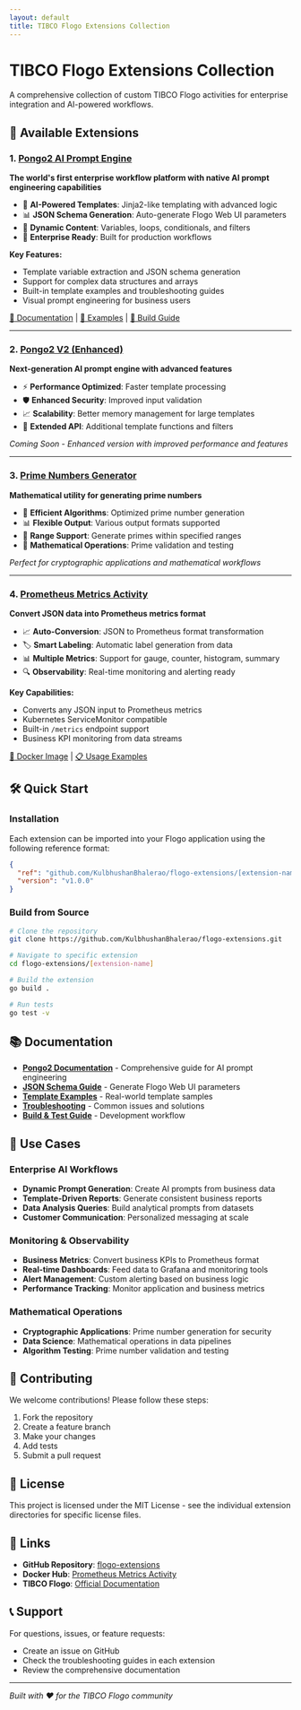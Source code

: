 ```yaml
---
layout: default
title: TIBCO Flogo Extensions Collection
---
```


# TIBCO Flogo Extensions Collection

A comprehensive collection of custom TIBCO Flogo activities for enterprise integration and AI-powered workflows.

## 🚀 Available Extensions

### 1. [Pongo2 AI Prompt Engine](./pongo2/docs/)
**The world's first enterprise workflow platform with native AI prompt engineering capabilities**

- 🤖 **AI-Powered Templates**: Jinja2-like templating with advanced logic
- 📊 **JSON Schema Generation**: Auto-generate Flogo Web UI parameters
- 🔄 **Dynamic Content**: Variables, loops, conditionals, and filters
- 🎯 **Enterprise Ready**: Built for production workflows

**Key Features:**
- Template variable extraction and JSON schema generation
- Support for complex data structures and arrays
- Built-in template examples and troubleshooting guides
- Visual prompt engineering for business users

[📖 Documentation](./pongo2/docs/) | [🧪 Examples](./pongo2/docs/PONGO2_EXAMPLES.md) | [🔧 Build Guide](./pongo2/docs/BUILD_TEST_GUIDE.md)

---

### 2. [Pongo2 V2 (Enhanced)](./pongo2v2/)
**Next-generation AI prompt engine with advanced features**

- ⚡ **Performance Optimized**: Faster template processing
- 🛡️ **Enhanced Security**: Improved input validation
- 📈 **Scalability**: Better memory management for large templates
- 🔌 **Extended API**: Additional template functions and filters

*Coming Soon - Enhanced version with improved performance and features*

---

### 3. [Prime Numbers Generator](./prime-numbers/)
**Mathematical utility for generating prime numbers**

- 🔢 **Efficient Algorithms**: Optimized prime number generation
- 📊 **Flexible Output**: Various output formats supported
- 🎯 **Range Support**: Generate primes within specified ranges
- 🧮 **Mathematical Operations**: Prime validation and testing

*Perfect for cryptographic applications and mathematical workflows*

---

### 4. [Prometheus Metrics Activity](./prometheus-metrics/)
**Convert JSON data into Prometheus metrics format**

- 📈 **Auto-Conversion**: JSON to Prometheus format transformation
- 🏷️ **Smart Labeling**: Automatic label generation from data
- 📊 **Multiple Metrics**: Support for gauge, counter, histogram, summary
- 🔍 **Observability**: Real-time monitoring and alerting ready

**Key Capabilities:**
- Converts any JSON input to Prometheus metrics
- Kubernetes ServiceMonitor compatible
- Built-in `/metrics` endpoint support
- Business KPI monitoring from data streams

[🐳 Docker Image](https://hub.docker.com/r/kulbhushanbhalerao/flogo-prometheus-metrics-activity) | [📋 Usage Examples](./prometheus-metrics/samples/)

## 🛠️ Quick Start

### Installation
Each extension can be imported into your Flogo application using the following reference format:

```json
{
  "ref": "github.com/KulbhushanBhalerao/flogo-extensions/[extension-name]",
  "version": "v1.0.0"
}
```

### Build from Source
```bash
# Clone the repository
git clone https://github.com/KulbhushanBhalerao/flogo-extensions.git

# Navigate to specific extension
cd flogo-extensions/[extension-name]

# Build the extension
go build .

# Run tests
go test -v
```

## 📚 Documentation

- **[Pongo2 Documentation](./pongo2/docs/)** - Comprehensive guide for AI prompt engineering
- **[JSON Schema Guide](./pongo2/docs/JSON_SCHEMA_GUIDE.md)** - Generate Flogo Web UI parameters
- **[Template Examples](./pongo2/docs/PONGO2_EXAMPLES.md)** - Real-world template samples
- **[Troubleshooting](./pongo2/docs/TROUBLESHOOTING.md)** - Common issues and solutions
- **[Build & Test Guide](./pongo2/docs/BUILD_TEST_GUIDE.md)** - Development workflow

## 🎯 Use Cases

### Enterprise AI Workflows
- **Dynamic Prompt Generation**: Create AI prompts from business data
- **Template-Driven Reports**: Generate consistent business reports
- **Data Analysis Queries**: Build analytical prompts from datasets
- **Customer Communication**: Personalized messaging at scale

### Monitoring & Observability
- **Business Metrics**: Convert business KPIs to Prometheus format
- **Real-time Dashboards**: Feed data to Grafana and monitoring tools
- **Alert Management**: Custom alerting based on business logic
- **Performance Tracking**: Monitor application and business metrics

### Mathematical Operations
- **Cryptographic Applications**: Prime number generation for security
- **Data Science**: Mathematical operations in data pipelines
- **Algorithm Testing**: Prime number validation and testing

## 🤝 Contributing

We welcome contributions! Please follow these steps:

1. Fork the repository
2. Create a feature branch
3. Make your changes
4. Add tests
5. Submit a pull request

## 📄 License

This project is licensed under the MIT License - see the individual extension directories for specific license files.

## 🔗 Links

- **GitHub Repository**: [flogo-extensions](https://github.com/KulbhushanBhalerao/flogo-extensions)
- **Docker Hub**: [Prometheus Metrics Activity](https://hub.docker.com/r/kulbhushanbhalerao/flogo-prometheus-metrics-activity)
- **TIBCO Flogo**: [Official Documentation](https://docs.tibco.com/products/tibco-flogo-enterprise)

## 📞 Support

For questions, issues, or feature requests:
- Create an issue on GitHub
- Check the troubleshooting guides in each extension
- Review the comprehensive documentation

---

*Built with ❤️ for the TIBCO Flogo community*